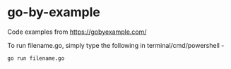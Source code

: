 # go-by-example

Code examples from https://gobyexample.com/

To run filename.go, simply type the following in terminal/cmd/powershell - 
```
go run filename.go
```
